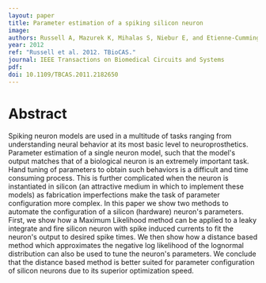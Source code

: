 ```yaml
---
layout: paper
title: Parameter estimation of a spiking silicon neuron
image:
authors: Russell A, Mazurek K, Mihalas S, Niebur E, and Etienne-Cummings R.
year: 2012
ref: "Russell et al. 2012. TBioCAS."
journal: IEEE Transactions on Biomedical Circuits and Systems
pdf:
doi: 10.1109/TBCAS.2011.2182650
---
```


# Abstract
Spiking neuron models are used in a multitude of tasks ranging from understanding neural behavior at its most basic level to neuroprosthetics. Parameter estimation of a single neuron model, such that the model's output matches that of a biological neuron is an extremely important task. Hand tuning of parameters to obtain such behaviors is a difficult and time consuming process. This is further complicated when the neuron is instantiated in silicon (an attractive medium in which to implement these models) as fabrication imperfections make the task of parameter configuration more complex. In this paper we show two methods to automate the configuration of a silicon (hardware) neuron's parameters. First, we show how a Maximum Likelihood method can be applied to a leaky integrate and fire silicon neuron with spike induced currents to fit the neuron's output to desired spike times. We then show how a distance based method which approximates the negative log likelihood of the lognormal distribution can also be used to tune the neuron's parameters. We conclude that the distance based method is better suited for parameter configuration of silicon neurons due to its superior optimization speed.
